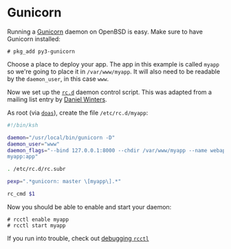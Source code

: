 # Gunicorn

Running a [Gunicorn](https://gunicorn.org/) daemon on OpenBSD is easy. Make
sure to have Gunicorn installed:

```shell
# pkg_add py3-gunicorn
```

Choose a place to deploy your app. The app in this example is called `myapp`
so we're going to place it in `/var/www/myapp`. It will also need to be
readable by the `daemon_user`, in this case `www`.

Now we set up the [`rc.d`](https://man.openbsd.org/rc.d) daemon control
script. This was adapted from a mailing list entry by [Daniel
Winters](https://www.mail-archive.com/misc@openbsd.org/msg172629.html).


As root (via [`doas`](/basics/doas.md)), create the file `/etc/rc.d/myapp`:

```sh
#!/bin/ksh

daemon="/usr/local/bin/gunicorn -D"
daemon_user="www"
daemon_flags="--bind 127.0.0.1:8000 --chdir /var/www/myapp --name webapp
myapp:app"

. /etc/rc.d/rc.subr

pexp=".*gunicorn: master \[myapp\].*"

rc_cmd $1
```

Now you should be able to enable and start your daemon:

```shell
# rcctl enable myapp
# rcctl start myapp
```

If you run into trouble, check out [debugging `rcctl`](debugging_rcctl.md)
